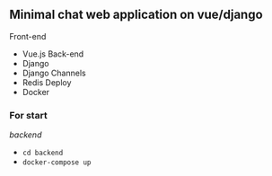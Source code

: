 ## Minimal chat web application on vue/django

Front-end
- Vue.js
Back-end
- Django
- Django Channels
- Redis
Deploy
- Docker

### For start

*backend*
- `cd backend`
- `docker-compose up`

